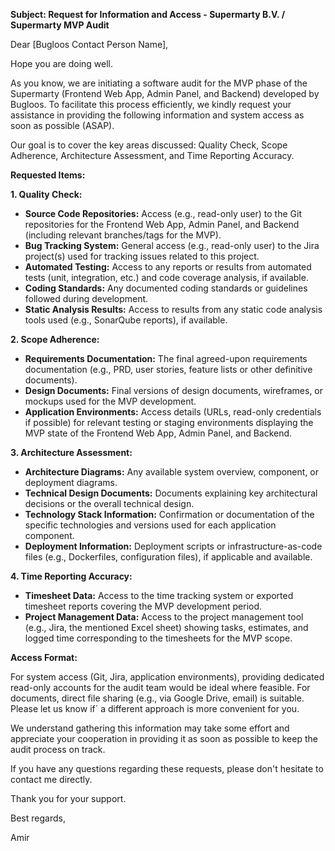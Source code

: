 **Subject: Request for Information and Access - Supermarty B.V. / Supermarty MVP Audit**

Dear \[Bugloos Contact Person Name],

Hope you are doing well.

As you know, we are initiating a software audit for the MVP phase of the Supermarty (Frontend Web App, Admin Panel, and Backend) developed by Bugloos. To facilitate this process efficiently, we kindly request your assistance in providing the following information and system access as soon as possible (ASAP).

Our goal is to cover the key areas discussed: Quality Check, Scope Adherence, Architecture Assessment, and Time Reporting Accuracy.

**Requested Items:**

**1\. Quality Check:**

*   **Source Code Repositories:** Access (e.g., read-only user) to the Git repositories for the Frontend Web App, Admin Panel, and Backend (including relevant branches/tags for the MVP).
*   **Bug Tracking System:** General access (e.g., read-only user) to the Jira project(s) used for tracking issues related to this project.
*   **Automated Testing:** Access to any reports or results from automated tests (unit, integration, etc.) and code coverage analysis, if available.
*   **Coding Standards:** Any documented coding standards or guidelines followed during development.
*   **Static Analysis Results:** Access to results from any static code analysis tools used (e.g., SonarQube reports), if available.

**2\. Scope Adherence:**

*   **Requirements Documentation:** The final agreed-upon requirements documentation (e.g., PRD, user stories, feature lists or other definitive documents).
*   **Design Documents:** Final versions of design documents, wireframes, or mockups used for the MVP development.
*   **Application Environments:** Access details (URLs, read-only credentials if possible) for relevant testing or staging environments displaying the MVP state of the Frontend Web App, Admin Panel, and Backend.

**3\. Architecture Assessment:**

*   **Architecture Diagrams:** Any available system overview, component, or deployment diagrams.
*   **Technical Design Documents:** Documents explaining key architectural decisions or the overall technical design.
*   **Technology Stack Information:** Confirmation or documentation of the specific technologies and versions used for each application component.
*   **Deployment Information:** Deployment scripts or infrastructure-as-code files (e.g., Dockerfiles, configuration files), if applicable and available.

**4\. Time Reporting Accuracy:**

*   **Timesheet Data:** Access to the time tracking system or exported timesheet reports covering the MVP development period.
*   **Project Management Data:** Access to the project management tool (e.g., Jira, the mentioned Excel sheet) showing tasks, estimates, and logged time corresponding to the timesheets for the MVP scope.

**Access Format:**

For system access (Git, Jira, application environments), providing dedicated read-only accounts for the audit team would be ideal where feasible. For documents, direct file sharing (e.g., via Google Drive, email) is suitable. Please let us know if´ a different approach is more convenient for you.

We understand gathering this information may take some effort and appreciate your cooperation in providing it as soon as possible to keep the audit process on track.

If you have any questions regarding these requests, please don't hesitate to contact me directly.

Thank you for your support.

Best regards,

Amir
